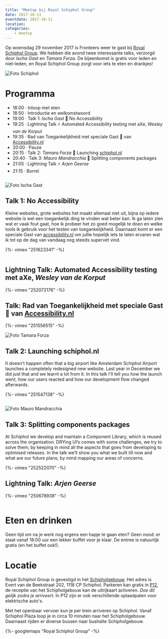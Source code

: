 ```yaml
---
title: "Meetup bij Royal Schiphol Group"
date: 2017-10-11
eventdate: 2017-10-11
location:
categories:
    - meetup
---
```

Op woensdag 29 november 2017 is Fronteers weer te gast bij [Royal Schiphol Group](https://www.schiphol.nl). We hebben die avond twee interessante talks, verzorgd door *Ischa Gast* en *Tamara Forza*. De bijeenkomst is gratis voor leden en niet-leden, en Royal Schiphol Group zorgt voor iets te eten en drankjes!

![Foto Schiphol](https://fronteers.nl/_img/bijeenkomsten/schiphol/schiphol-take-off-full.jpg)

# Programma

* 18:00 · Inloop met eten
* 18:50 · Introductie en welkomstwoord
* 19:00 · Talk 1: *Ischa Gast* 💬 No Accessibility
* 19:25 · Lightning Talk ⚡️  Automated Accessibility testing met aXe, *Wesley van de Korput*
* 19:35 · Rad van Toegankelijkheid met speciale Gast 👤 van [Accessibility.nl](https://www.accessibility.nl)
* 20:00 · Pauze
* 20:15 · Talk 2: *Tamara Forza* 💬 Launching [schiphol.nl](https://www.schiphol.nl/)
* 20:40 · Talk 3: *Mauro Mandracchia* 💬 Splitting components packages
* 21:05 · Lightning Talk ⚡️ *Arjen Geerse*
* 21:15 · Borrel

```

```

![Foto Ischa Gast](https://fronteers.nl/_img/bijeenkomsten/schiphol/ischagast.jpg)

## Talk 1: No Accessibility

Kleine websites, grote websites het maakt allemaal niet uit, bijna op iedere website is wel een toegankelijk ding te vinden wat beter kan. Ik ga laten zien wat er vaak fout gaat, hoe ik probeer het zo goed mogelijk te doen en welke tools ik gebruik voor het testen van toegankelijkheid. Daarnaast komt er een speciale Gast van [accessibility.nl](https://www.accessibility.nl) om jullie hopelijk iets te laten ervaren wat ik tot op de dag van vandaag nog steeds supervet vind.

{%- vimeo "251623341" -%}

```

```

## Lightning Talk: Automated Accessibility testing met aXe, *Wesley van de Korput*

{%- vimeo "252072176" -%}

## Talk: Rad van Toegankelijkheid met speciale Gast 👤 van [Accessibility.nl](https://www.accessibility.nl)

{%- vimeo "251556515" -%}

![Foto Tamara Forza](https://fronteers.nl/_img/bijeenkomsten/schiphol/tamara.jpg)

## Talk 2: Launching schiphol.nl

It doesn't happen often that a big airport like Amsterdam Schiphol Airport launches a completely redesigned new website. Last year in December we did just that and we learnt a lot from it. In this talk I'll tell you how the launch went, how our users reacted and how our development flow changed afterwards.

{%- vimeo "251547138" -%}

```

```

![Foto Mauro Mandracchia](https://fronteers.nl/_img/bijeenkomsten/schiphol/mauro.jpg)

## Talk 3: Splitting components packages

At Schiphol we develop and maintain a Component Library, which is reused across the organisation.
DRYing UI’s comes with some challenges, we try to solve them; by keeping in mind all the aspects that goes from developing to optimised releases.
In the talk we’ll show you what we built till now and what are our future plans; by mind mapping our areas of concerns.

{%- vimeo "252522070" -%}

## Lightning Talk: *Arjen Geerse*

{%- vimeo "250678938" -%}

```

```

# Eten en drinken

Geen tijd om na je werk nog ergens een hapje te gaan eten? Geen nood: er staat vanaf 18:00 uur een lekker buffet voor je klaar. De entree is natuurlijk gratis (en het buffet ook!).

# Locatie

Royal Schiphol Group is gevestigd in het [Schipholgebouw](https://nl.wikipedia.org/wiki/Schipholgebouw). Het adres is Evert van de Beekstraat 202, 1118 CP Schiphol. Parkeren kan gratis in [P12](https://www.google.nl/maps/place/Schiphol+P12+Personeel/@52.3049041,4.7495429,17z/data=!4m8!1m2!3m1!2sSchiphol+P12+Personeel!3m4!1s0x0:0xeb4ec5ebb30c4d19!8m2!3d52.304707!4d4.7516922), de receptie van het Schipholgebouw kan de uitrijkaart activeren. *Doe dit gelijk zodra je arriveert.* In P12 zijn er ook verschillende oplaadpalen voor elektrische auto's.

Met het openbaar vervoer kun je per trein arriveren op Schiphol. Vanaf Schiphol Plaza loop je in circa 10 minuten naar het Schipholgebouw. Daarnaast rijden er diverse bussen naar bushalte Schipholgebouw.

{%- googlemaps "Royal Schiphol Group" -%}



